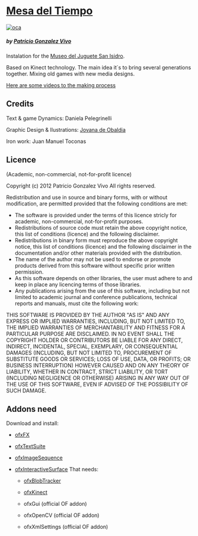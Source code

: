# [Mesa del Tiempo](http://patriciogonzalezvivo.com/2012/oca/)
[![oca](http://patriciogonzalezvivo.com/2012/oca/thumb.jpg)](http://patriciogonzalezvivo.com/2012/oca/)
##### by [Patricio Gonzalez Vivo](http://www.patriciogonzalezvivo.com)

Instalation for the [Museo del Juguete San Isidro](http://web.museodeljuguetesi.org.ar/).

Based on Kinect technology. The main idea it´s to bring several generations together. Mixing old games with new media designs.

[Here are some videos to the making process](http://www.patriciogonzalezvivo.com/blog/?p=601)

## Credits 

Text & game Dynamics: Daniela Pelegrinelli 

Graphic Design & Ilustrations: [Jovana de Obaldia](http://jovanadeobaldia.com/)

Iron work: Juan Manuel Toconas


## Licence
(Academic, non-commercial, not-for-profit licence)

Copyright (c) 2012 Patricio Gonzalez Vivo
All rights reserved.

Redistribution and use in source and binary forms, with or without 
modification, are permitted provided that the following conditions are met:

* The software is provided under the terms of this licence stricly for academic, non-commercial, not-for-profit purposes.
* Redistributions of source code must retain the above copyright notice, this list of conditions (licence) and the following disclaimer.
* Redistributions in binary form must reproduce the above copyright notice, this list of conditions (licence) and the following disclaimer in the documentation and/or other materials provided with the distribution.
* The name of the author may not be used to endorse or promote products derived from this software without specific prior written permission.
* As this software depends on other libraries, the user must adhere to and keep in place any licencing terms of those libraries.
* Any publications arising from the use of this software, including but not limited to academic journal and conference publications, technical reports and manuals, must cite the following work:

THIS SOFTWARE IS PROVIDED BY THE AUTHOR "AS IS" AND ANY EXPRESS OR IMPLIED 
WARRANTIES, INCLUDING, BUT NOT LIMITED TO, THE IMPLIED WARRANTIES OF 
MERCHANTABILITY AND FITNESS FOR A PARTICULAR PURPOSE ARE DISCLAIMED. IN NO 
EVENT SHALL THE COPYRIGHT HOLDER OR CONTRIBUTORS BE LIABLE FOR ANY DIRECT, 
INDIRECT, INCIDENTAL, SPECIAL, EXEMPLARY, OR CONSEQUENTIAL DAMAGES (INCLUDING, 
BUT NOT LIMITED TO, PROCUREMENT OF SUBSTITUTE GOODS OR SERVICES; LOSS OF USE, 
DATA, OR PROFITS; OR BUSINESS INTERRUPTION) HOWEVER CAUSED AND ON ANY THEORY 
OF LIABILITY, WHETHER IN CONTRACT, STRICT LIABILITY, OR TORT (INCLUDING 
NEGLIGENCE OR OTHERWISE) ARISING IN ANY WAY OUT OF THE USE OF THIS SOFTWARE, 
EVEN IF ADVISED OF THE POSSIBILITY OF SUCH DAMAGE.

## Addons need

Download and install: 

- [ofxFX](https://github.com/patriciogonzalezvivo/ofxFX)

- [ofxTextSuite](https://github.com/patriciogonzalezvivo/ofxTextSuite)

- [ofxImageSequence](https://github.com/patriciogonzalezvivo/ofxImageSequence) 

- [ofxInteractiveSurface](https://github.com/patriciogonzalezvivo/ofxInteractiveSurface) That needs:

	* [ofxBlobTracker](https://github.com/patriciogonzalezvivo/ofxBlobTracker)

	* [ofxKinect](https://github.com/ofTheo/ofxKinect)

	* ofxGui (official OF addon)
 
	* ofxOpenCV (official OF addon)

	* ofxXmlSettings (official OF addon)
